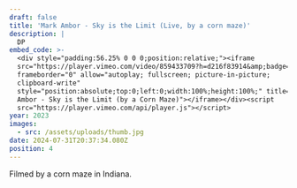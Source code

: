 ```yaml
---
draft: false
title: 'Mark Ambor - Sky is the Limit (Live, by a corn maze)'
description: |
  DP
embed_code: >-
  <div style="padding:56.25% 0 0 0;position:relative;"><iframe
  src="https://player.vimeo.com/video/859433709?h=d216f83914&amp;badge=0&amp;autopause=0&amp;player_id=0&amp;app_id=58479"
  frameborder="0" allow="autoplay; fullscreen; picture-in-picture;
  clipboard-write"
  style="position:absolute;top:0;left:0;width:100%;height:100%;" title="Mark
  Ambor - Sky is the Limit (by a Corn Maze)"></iframe></div><script
  src="https://player.vimeo.com/api/player.js"></script>
year: 2023
images:
  - src: /assets/uploads/thumb.jpg
date: 2024-07-31T20:37:34.080Z
position: 4
---
```


Filmed by a corn maze in Indiana.
